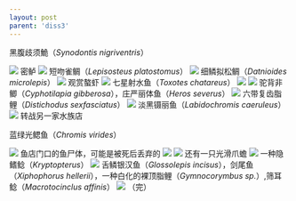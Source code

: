 ```yaml
---
layout: post
parent: 'diss3'
---
```

黑腹歧须鮠（<i>Synodontis nigriventris</i>）

<img class='disc' src='https://lykoseremos.github.io/gmalb-01/diss3/48.jpg'>
密鲈

<img class='disc' src='https://lykoseremos.github.io/gmalb-01/diss3/49.jpg'>
短吻雀鲷（<i>Lepisosteus platostomus</i>）

<img class='disc' src='https://lykoseremos.github.io/gmalb-01/diss3/50.jpg'>
细鳞拟松鲷（<i>Datnioides microlepis</i>）

<img class='disc' src='https://lykoseremos.github.io/gmalb-01/diss3/52.jpg'>
观赏螯虾

<img class='disc' src='https://lykoseremos.github.io/gmalb-01/diss3/53.jpg'>
七星射水鱼（<i>Toxotes chatareus</i>）

<img class='disc' src='https://lykoseremos.github.io/gmalb-01/diss3/54.jpg'>
<img class='disc' src='https://lykoseremos.github.io/gmalb-01/diss3/55.jpg'>
驼背非鲫（<i>Cyphotilapia gibberosa</i>），庄严丽体鱼（<i>Heros severus</i>）

<img class='disc' src='https://lykoseremos.github.io/gmalb-01/diss3/56.jpg'>
六带复齿脂鲤（<i>Distichodus sexfasciatus</i>）

<img class='disc' src='https://lykoseremos.github.io/gmalb-01/diss3/57.jpg'>
淡黑镊丽鱼（<i>Labidochromis caeruleus</i>）

<img class='disc' src='https://lykoseremos.github.io/gmalb-01/diss3/59.jpg'>
转战另一家水族店

蓝绿光鳃鱼（<i>Chromis virides</i>）

<img class='disc' src='https://lykoseremos.github.io/gmalb-01/diss3/60.jpg'>
鱼店门口的鱼尸体，可能是被死后丢弃的

<img class='disc' src='https://lykoseremos.github.io/gmalb-01/diss3/61.jpg'>
<img class='disc' src='https://lykoseremos.github.io/gmalb-01/diss3/62.jpg'>
还有一只光滑爪蟾

<img class='disc' src='https://lykoseremos.github.io/gmalb-01/diss3/63.jpg'>
一种隐鳍鲶（<i>Kryptopterus</i>）

<img class='disc' src='https://lykoseremos.github.io/gmalb-01/diss3/64.jpg'>
舌鳞银汉鱼（<i>Glossolepis incisus</i>），剑尾鱼（<i>Xiphophorus hellerii</i>），一种白化的裸顶脂鲤（<i>Gymnocorymbus sp.</i>）,筛耳鲶（<i>Macrotocinclus affinis</i>）

<img class='disc' src='https://lykoseremos.github.io/gmalb-01/diss3/65.jpg'>
（完）
